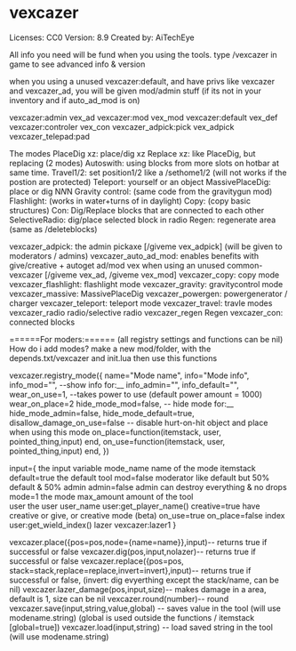 # vexcazer

Licenses: CC0
Version: 8.9
Created by: AiTechEye

All info you need will be fund when you using the tools.
type /vexcazer in game to see advanced info & version

when you using a unused vexcazer:default, and have privs like vexcazer and vexcazer_ad, you will be given mod/admin stuff (if its not in your inventory and if auto_ad_mod is on)

vexcazer:admin vex_ad
vexcazer:mod vex_mod
vexcazer:default vex_def
vexcazer:controler vex_con
vexcazer_adpick:pick vex_adpick
vexcazer_telepad:pad


The modes
PlaceDig xz:	place/dig xz
Replace xz:	like PlaceDig, but replacing (2 modes)
Autoswith:	using blocks from more slots on hotbar at same time.
Travel1/2:	set position1/2 like a /sethome1/2 (will not works if the postion are protected)
Teleport:		yourself or an object
MassivePlaceDig:	place or dig N*N*N
Gravity control:	(same code from the gravitygun mod)
Flashlight:	(works in water+turns of in daylight)
Copy:		(copy basic structures)
Con:		Dig/Replace blocks that are connected to each other
SelectiveRadio:	dig/place selected block in radio
Regen:		regenerate area (same as /deleteblocks)


vexcazer_adpick:		the admin pickaxe [/giveme vex_adpick] (will be given to moderators / admins)
vexcazer_auto_ad_mod:	enables benefits with give/creative + autoget ad/mod vex when using an unused common-vexcazer [/giveme vex_ad, /giveme vex_mod]
vexcazer_copy:		copy mode
vexcazer_flashlight:	flashlight mode
vexcazer_gravity:		gravitycontrol mode
vexcazer_massive:		MassivePlaceDig
vexcazer_powergen:	powergenerator / charger
vexcazer_teleport:		teleport mode
vexcazer_travel:		travle modes
vexcazer_radio		radio/selective radio
vexcazer_regen		Regen
vexcazer_con:		connected blocks

======For moders:====== (all registry settings and functions can be nil)
How do i add modes?
make a new mod/folder, with the depends.txt/vexcazer and init.lua then use this functions


vexcazer.registry_mode({
	name="Mode name",
	info="Mode info",
	info_mod="",			--show info for:__
	info_admin="",
	info_default="",
	wear_on_use=1,			--takes power to use (default power amount = 1000)
	wear_on_place=2
	hide_mode_mod=false,		-- hide mode for:__
	hide_mode_admin=false,
	hide_mode_default=true,
	disallow_damage_on_use=false	-- disable hurt-on-hit object and place when using this mode
	on_place=function(itemstack, user, pointed_thing,input) end,
	on_use=function(itemstack, user, pointed_thing,input) end,
})

input={			the input variable
	mode_name	name of the mode
	itemstack
	default=true	the default tool
	mod=false	moderator like default but 50% default & 50% admin
	admin=false	admin can destroy everything & no drops
	mode=1		the mode
	max_amount	amount of the tool	
	user		the user
	user_name	user:get_player_name()
	creative=true	have creative or give, or creative mode (beta)
	on_use=true
	on_place=false
	index		user:get_wield_index()
	lazer		vexcazer:lazer1
}

vexcazer.place({pos=pos,node={name=name}},input)-- returns true if successful or false
vexcazer.dig(pos,input,nolazer)-- returns true if successful or false
vexcazer.replace({pos=pos, stack=stack,replace=replace,invert=invert},input)-- returns true if successful or false, (invert: dig evyerthing except the stack/name, can be nil)
vexcazer.lazer_damage(pos,input,size)-- makes damage in a area, default is 1, size can be nil 
vexcazer.round(number)-- round
vexcazer.save(input,string,value,global) -- saves value in the tool (will use modename.string) (global is used outside the functions / itemstack [global=true])
vexcazer.load(input,string) -- load saved string in the tool (will use modename.string)
